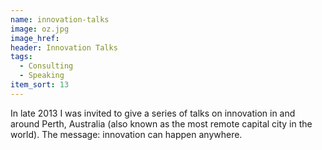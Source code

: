 ```yaml
---
name: innovation-talks
image: oz.jpg
image_href: 
header: Innovation Talks
tags:
  - Consulting
  - Speaking
item_sort: 13
---
```

In late 2013 I was invited to give a series of talks on innovation in and around Perth, Australia (also known as the most remote capital city in the world). The message: innovation can happen anywhere.
